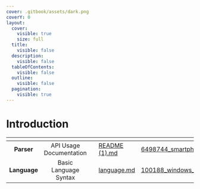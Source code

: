 ```yaml
---
cover: .gitbook/assets/dark.png
coverY: 0
layout:
  cover:
    visible: true
    size: full
  title:
    visible: false
  description:
    visible: false
  tableOfContents:
    visible: false
  outline:
    visible: false
  pagination:
    visible: true
---
```


# Introduction

<table data-view="cards"><thead><tr><th align="center"></th><th align="center"></th><th align="center"></th><th data-hidden data-card-target data-type="content-ref"></th><th data-hidden data-card-cover data-type="files"></th></tr></thead><tbody><tr><td align="center"><strong>Parser</strong></td><td align="center">API Usage Documentation</td><td align="center"></td><td><a href="README (1).md">README (1).md</a></td><td><a href=".gitbook/assets/6498744_smartphone_mobile_qr_ui_code_icon.png">6498744_smartphone_mobile_qr_ui_code_icon.png</a></td></tr><tr><td align="center"><strong>Language</strong></td><td align="center">Basic Language Syntax</td><td align="center"></td><td><a href="language.md">language.md</a></td><td><a href=".gitbook/assets/100188_windows_live_setting_language_icon.png">100188_windows_live_setting_language_icon.png</a></td></tr></tbody></table>
